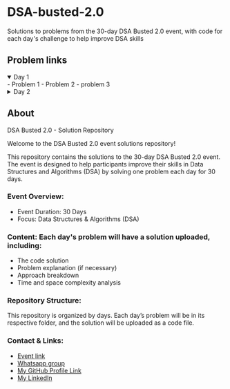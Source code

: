 # DSA-busted-2.0
Solutions to problems from the 30-day DSA Busted 2.0 event, with code for each day's challenge to help improve DSA skills

## Problem links

<details open>
  <summary> Day 1 </summary>
  - Problem 1
  - Problem 2
  - problem 3
</details>
<details>
  <summary> Day 2 </summary>
  - Problem 1
  - Problem 2
  - problem 3
</details>


## About

DSA Busted 2.0 - Solution Repository

Welcome to the DSA Busted 2.0 event solutions repository!

This repository contains the solutions to the 30-day DSA Busted 2.0 event. The event is designed to help participants improve their skills in Data Structures and Algorithms (DSA) by solving one problem each day for 30 days.

### Event Overview:
- Event Duration: 30 Days
- Focus: Data Structures & Algorithms (DSA)

### Content: Each day's problem will have a solution uploaded, including:
  - The code solution
  - Problem explanation (if necessary)
  - Approach breakdown
  - Time and space complexity analysis

### Repository Structure:
This repository is organized by days. Each day’s problem will be in its respective folder, and the solution will be uploaded as a code file.

### Contact & Links:
-  [Event link](https://gdg.community.dev/events/details/google-gdg-on-campus-marathwada-mitra-mandals-college-of-engineering-pune-india-presents-dsa-busted-20/)
-  [Whatsapp group](https://chat.whatsapp.com/ESA2tSKWQ7GFnpEE28mhp0) 
-  [My GitHub Profile Link](https://github.com/CodingManiac27)
-  [My LinkedIn](https://www.linkedin.com/in/shubham-pawar-9092b72b1/)





